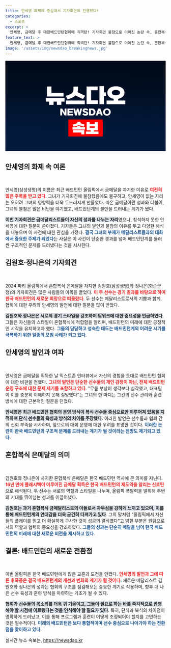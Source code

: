 ```yaml
---
title: 안세영 화제의 중심에서 기자회견이 진행됐다!
categories:
  - 스포츠
excerpt: >
  안세영, 금메달 후 대한배드민턴협회에 직격탄! 기자회견 불참으로 이어진 논란 속, 혼합복식 은메달리스트 김원호와 정나은의 인터뷰에서 끊임없이 회자된 안세영의 떨림과 한국 배드민턴의 미래에 대한 우려가 고조된다. 클릭하면 숨겨진 진실이 밝혀집니다!
feature_text: >
  안세영, 금메달 후 대한배드민턴협회에 직격탄! 기자회견 불참으로 이어진 논란 속, 혼합복식 은메달리스트 김원호와 정나은의 인터뷰에서 끊임없이 회자된 안세영의 떨림과 한국 배드민턴의 미래에 대한 우려가 고조된다. 클릭하면 숨겨진 진실이 밝혀집니다!
image: '/assets/img/newsdao_breakingnews.jpg'
---
```


<p><img src="/assets/img/newsdao_breakingnews.jpg" alt="ontimetimes 속보" /></p>

<h2 data-ke-size="size26">안세영의 화제 속 여론</h2>

<p data-ke-size="size16">&nbsp;</p>

<p>안세영(삼성생명)의 이름은 최근 배드민턴 올림픽에서 금메달을 차지한 이유로 <b><span style="color: #ee2323;">여전히 많은 주목을 받고 있다</span></b>. 그녀가 기자회견에 불참했음에도 불구하고, 안세영이 없는 자리는 오히려 그녀의 영향력을 더욱 두드러지게 만들었다. 따온 금메달이란 성과와 더불어, 그녀의 불참은 많은 비난을 야기했고, 배드민턴계의 불만을 드러내는 계기가 됐다. </p>

<p><b><span style="background-color: #21538527;">이번 기자회견은 금메달리스트들이 자신의 성과를 나누는 자리</span></b>였으나, 참석하지 못한 안세영에 대한 질문이 쏟아졌다. 기자들은 그녀의 발언과 불참의 이유를 두고 다양한 해석을 내놓으며 이 사건에 대한 관심을 가졌다. <b><span style="color: #1a5490;">결국 그녀의 부재가 메달리스트들과의 대화에서 중요한 주제가 되었다</span></b>는 사실은 이 사건이 단순한 경과를 넘어 배드민턴계를 둘러싼 구조적인 문제를 드러냈다는 것을 시사한다. </p>

<h2 data-ke-size="size26">김원호·정나은의 기자회견</h2>

<p data-ke-size="size16">&nbsp;</p>

<p>2024 파리 올림픽에서 혼합복식 은메달을 차지한 김원호(삼성생명)와 정나은(화순군청)의 기자회견은 많은 사람들의 이목을 끌었다. <b><span style="color: #ee2323;">이 두 선수는 경기 결과를 바탕으로 하여 한국 배드민턴의 새로운 희망으로 떠올랐다</span></b>. 두 선수는 메달리스트로서의 기쁨과 함께, 협회에 대한 우려와 안세영의 발언에 대한 질문을 많이 받았다. </p>

<p><b><span style="background-color: #21538527;">김원호와 정나은은 서로의 경기 스타일을 강조하며 팀워크에 대한 중요성을 언급하였다</span></b>. 그들은 자신들의 스타일이 혼합복식에 적합함을 알리며, 배드민턴의 미래에 대한 긍정적인 시각을 유지하고자 했다. <b><span style="color: #1a5490;">그들의 담담하고 성숙한 태도는 배드민턴계의 어려운 시기를 극복하기 위한 일종의 모범 사례가 되고 있다</span></b>. </p>

<h2 data-ke-size="size26">안세영의 발언과 여파</h2>

<p data-ke-size="size16">&nbsp;</p>

<p>안세영은 금메달을 획득한 날 믹스트존 인터뷰에서 자신의 경험을 토대로 배드민턴 협회에 대한 비판을 전했다. <b><span style="color: #ee2323;">그녀의 발언은 단순한 선수들의 개인 감정이 아닌, 전체 배드민턴 운영 구조에 대한 문제 제기를 포함하고 있다</span></b>. "무릎 부상이 생각보다 심각했고, 대표팀이 이를 충분히 이해하지 못해 실망했다"는 그녀의 한 마디는 그간의 선수 관리와 훈련 방식에 대한 근본적인 질문을 던졌다. </p>

<p><b><span style="background-color: #21538527;">안세영은 최근 배드민턴 협회의 운영 방식이 복식 선수들 중심으로만 이루어져 있음을 지적하며 단식 선수들의 육성과 방식의 차이를 주장했다</span></b>. 이러한 발언은 선수들과 협회 간의 신뢰 부족을 시사하며, 앞으로의 대회 운영에 대한 우려를 표명한 것이다. <b><span style="color: #1a5490;">이러한 논란이 한국 배드민턴의 구조적 문제를 드러내는 계기가 될 것이라는 전망도 제기되고 있다</span></b>. </p>

<h2 data-ke-size="size26">혼합복식 은메달의 의미</h2>

<p data-ke-size="size16">&nbsp;</p>

<p>김원호와 정나은이 차지한 혼합복식 은메달은 한국 배드민턴 역사에 큰 의미를 지닌다. <b><span style="color: #ee2323;">16년 만에 플래시백이 이루어진 금메달 획득은 한국 배드민턴의 재도약을 알리는 신호탄</span></b>으로 해석된다. 두 선수는 서로의 역할과 스타일을 나누며, 올림픽 폭발력을 발휘해 주변의 기대를 뛰어넘는 성과를 이끌어냈다. </p>

<p><b><span style="background-color: #21538527;">김원호는 과거 혼합복식 금메달리스트의 아들로서 자부심을 강하게 느끼고 있으며, 이를 통해 배드민턴계의 연대감을 더욱 굳건히 다져가고 있다</span></b>. 그의 말처럼 "올림픽에서 자신들의 플레이를 믿고 더 확실하게 구사한 것이 성공의 열쇠였다"고 밝힌 부분은 원팀으로서의 역할과 협력의 중요성을 강조하였다. <b><span style="color: #1a5490;">그들의 성과는 단순히 메달을 넘어 한국 배드민턴의 미래에 대한 새로운 비전을 제시하고 있다</span></b>. </p>

<h2 data-ke-size="size26">결론: 배드민턴의 새로운 전환점</h2>

<p data-ke-size="size16">&nbsp;</p>

<p>이번 올림픽은 한국 배드민턴에게 많은 교훈과 도전을 안겼다. <b><span style="color: #ee2323;">안세영의 발언과 그에 따른 후폭풍은 결국 배드민턴계의 개선과 변화의 계기가 될 것이다</span></b>. 새로운 메달리스트 김원호와 정나은의 성과는 협회의 구조를 점검해보는 중요한 계기로 작용하며, 향후 더 나은 선수 육성과 훈련 방식을 마련하는 기초가 될 수 있다. </p>

<p><b><span style="background-color: #21538527;">협회가 선수들의 목소리를 더욱 귀 기울이고, 그들이 필요로 하는 바를 즉각적으로 반영해야 할 시점에 이르렀다는 것을 인식해야 할 필요가 있다</span></b>. 특히, 단식과 복식의 차이점이 명확하게 드러났고, 이를 통해 프로그램과 훈련이 어떻게 조정되어야 할지를 고민하는 것은 필수적이다. <b><span style="color: #1a5490;">미래의 배드민턴은 보다 통합적이며 선수 중심으로 나아가야 하는 전환점을 맞이하고 있다</span></b>.</p>
실시간 뉴스 속보는, <a href="https://newsdao.kr" rel="dofollow">https://newsdao.kr</a>



